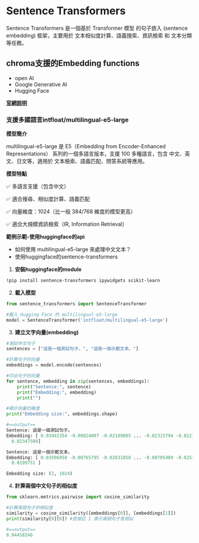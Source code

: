 # Sentence Transformers
Sentence Transformers 是一個基於 Transformer 模型 的句子嵌入 (sentence embedding) 框架，主要用於 文本相似度計算、語義搜索、資訊檢索 和 文本分類 等任務。

## chroma支援的Embedding functions
- open AI
- Google Generative AI
- Hugging Face

[**官網說明**](https://docs.trychroma.com/docs/embeddings/embedding-functions)

### 支援多國語言intfloat/multilingual-e5-large 

**模型簡介**

multilingual-e5-large 是 E5（Embedding from Encoder-Enhanced Representations） 系列的一個多語言版本，支援 100 多種語言，包含 中文、英文、日文等，適用於 文本檢索、語義匹配、問答系統等應用。

**模型特點**

✅ 多語言支援（包含中文）

✅ 適合搜尋、相似度計算、語義匹配

✅ 向量維度：1024（比一般 384/768 維度的模型更高）

✅ 適合大規模資訊檢索（IR, Information Retrieval）

**範例示範-使用huggingface的api**

- 如何使用 multilingual-e5-large 來處理中文文本？
- 使用huggingface的sentence-transformers

1. **安裝huggingface的module**

```bash
!pip install sentence-transformers ipywidgets scikit-learn
```

2. **載入模型**

```python
from sentence_transformers import SentenceTransformer

#載入 Hugging Face 的 multilingual-e5-large
model = SentenceTransformer('intfloat/multilingual-e5-large')
```

3. **建立文字向量(embedding)**

```python
#測試中文句子
sentences = ["這是一個測試句子。", "這是一個示範文本。"]

#計算句子的向量
embeddings = model.encode(sentences)

#印出句子的向量
for sentence, embedding in zip(sentences, embeddings):
    print("Sentence:", sentence)
    print("Embedding:", embedding)
    print("")

#顯示向量的維度
print("Embedding size:", embeddings.shape)

#==output==
Sentence: 這是一個測試句子。
Embedding: [ 0.03942354 -0.00824007 -0.02109805 ... -0.02315794 -0.02216279
  0.02347509]

Sentence: 這是一個示範文本。
Embedding: [ 0.03596958 -0.00765795 -0.02831858 ... -0.00705489 -0.02518469
  0.0199751 ]

Embedding size: (2, 1024)
```

4. **計算兩個中文句子的相似度**

```python
from sklearn.metrics.pairwise import cosine_similarity

#計算兩個句子的相似度
similarity = cosine_similarity([embeddings[0]], [embeddings[1]])
print(similarity[0][0]) #愈接近 1 表示兩個句子愈相似

#==output==
0.94458246
```







